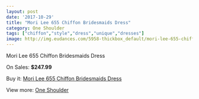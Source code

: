 ```yaml
---
layout: post
date: '2017-10-29'
title: "Mori Lee 655 Chiffon Bridesmaids Dress"
category: One Shoulder
tags: ["chiffon","style","dress","unique","dresses"]
image: http://img.eudances.com/5958-thickbox_default/mori-lee-655-chiffon-bridesmaids-dress.jpg
---
```

Mori Lee 655 Chiffon Bridesmaids Dress

On Sales: **$247.99**
<a href="https://www.eudances.com/en/one-shoulder/2113-mori-lee-655-chiffon-bridesmaids-dress.html"><amp-img layout="responsive" width="600" height="600" src="//img.eudances.com/5958-thickbox_default/mori-lee-655-chiffon-bridesmaids-dress.jpg" alt="Mori Lee 655 Chiffon Bridesmaids Dress 0" /></a>
<a href="https://www.eudances.com/en/one-shoulder/2113-mori-lee-655-chiffon-bridesmaids-dress.html"><amp-img layout="responsive" width="600" height="600" src="//img.eudances.com/5959-thickbox_default/mori-lee-655-chiffon-bridesmaids-dress.jpg" alt="Mori Lee 655 Chiffon Bridesmaids Dress 1" /></a>

Buy it: [Mori Lee 655 Chiffon Bridesmaids Dress](https://www.eudances.com/en/one-shoulder/2113-mori-lee-655-chiffon-bridesmaids-dress.html "Mori Lee 655 Chiffon Bridesmaids Dress")

View more: [One Shoulder](https://www.eudances.com/en/23-one-shoulder "One Shoulder")